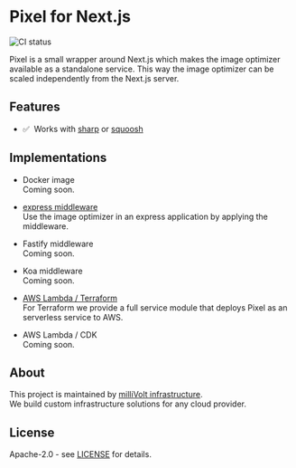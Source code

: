 # Pixel for Next.js

![CI status](https://github.com/milliHQ/pixel/workflows/CI/badge.svg)

Pixel is a small wrapper around Next.js which makes the image optimizer available as a standalone service.
This way the image optimizer can be scaled independently from the Next.js server.

## Features

- ✅ &nbsp;Works with [sharp](https://github.com/lovell/sharp) or [squoosh](https://github.com/GoogleChromeLabs/squoosh)

## Implementations

- Docker image  
  Coming soon.

- [express middleware](https://github.com/milliHQ/pixel/tree/main/packages/express)  
  Use the image optimizer in an express application by applying the middleware.

- Fastify middleware  
  Coming soon.

- Koa middleware  
  Coming soon.

- [AWS Lambda / Terraform](https://github.com/milliHQ/terraform-aws-next-js-image-optimization)  
  For Terraform we provide a full service module that deploys Pixel as an serverless service to AWS.

- AWS Lambda / CDK  
  Coming soon.

## About

This project is maintained by [milliVolt infrastructure](https://milli.is).  
We build custom infrastructure solutions for any cloud provider.

## License

Apache-2.0 - see [LICENSE](https://github.com/milliHQ/pixel/tree/main/LICENSE) for details.
